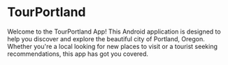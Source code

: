 # TourPortland

Welcome to the TourPortland App! This Android application is designed to help you discover and explore the beautiful city of Portland, Oregon. Whether you're a local looking for new places to visit or a tourist seeking recommendations, this app has got you covered.
